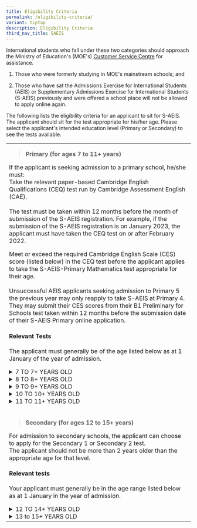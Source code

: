 ```yaml
---
title: Eligibility Criteria
permalink: /eligibility-criteria/
variant: tiptap
description: Eligibility Criteria
third_nav_title: SAEIS
---
```

<p>International students who fall under these two categories should approach
the Ministry of Education's (MOE's)&nbsp;<a href="https://www.moe.gov.sg/contact-us" rel="noopener noreferrer nofollow" target="_blank"><u>Customer Service Centre</u></a> for
assistance.</p>
<ol>
<li>
<p>Those who were formerly studying in MOE's mainstream schools; and</p>
</li>
<li>
<p>Those who have sat the Admissions Exercise for International Students
(AEIS) or Supplementary Admissions Exercise for International Students
(S-AEIS) previously and were offered a school place will not be allowed
to apply online again.</p>
</li>
</ol>
<p>The following lists the eligibility criteria for an applicant to sit for
S-AEIS. The applicant should sit for the test appropriate for his/her age.
Please select the applicant's intended education level (Primary or Secondary)
to see the tests available.</p>
<table style="minWidth: 25px">
<colgroup>
<col>
</colgroup>
<tbody>
<tr>
<td rowspan="1" colspan="1">
<blockquote>
<p><strong>Primary (for ages 7 to 11+ years)</strong>
</p>
</blockquote>
<p>If the applicant is seeking admission to a primary school, he/she must:
<br>Take the relevant paper-based Cambridge English Qualifications (CEQ) test
run by Cambridge Assessment English (CAE).
<br>
<br>The test must be taken within 12 months before the month of submission
of the S-AEIS registration. For example, if the submission of the S-AEIS
registration is on January 2023, the applicant must have taken the CEQ
test on or after February 2022.
<br>
</p>
<p>Meet or exceed the required Cambridge English Scale (CES) score (listed
below) in the CEQ test before the applicant applies to take the S-AEIS-Primary
Mathematics test appropriate for their age.&nbsp;
<br>
<br>Unsuccessful AEIS applicants seeking admission to Primary 5 the previous
year may only reapply to take S-AEIS at Primary 4. They may submit their
CES scores from their B1 Preliminary for Schools test taken within 12 months
before the submission date of their S-AEIS Primary online application.</p>
<h4><strong>Relevant Tests</strong></h4>
<p>The applicant must generally be of the age listed below as at 1 January
of the year of admission.</p>
<div data-type="detailGroup" class="isomer-accordion isomer-accordion-white">
<details class="isomer-details">
<summary>7 TO 7+ YEARS OLD</summary>
<div data-type="detailsContent" class="isomer-details-content">
<ul data-tight="true" class="tight">
<li>
<p>CEQ test to sit for: A2 Key for Schools</p>
</li>
<li>
<p>Required CES score: 100 and above</p>
</li>
<li>
<p>S-AEIS test to apply for: Pri 2 Math</p>
</li>
<li>
<p>Content tested: Pri 1 Math</p>
</li>
<li>
<p>Possible outcomes: Pri 2, Pri 1 or unsuccessful</p>
</li>
</ul>
</div>
</details>
<details class="isomer-details">
<summary>8 TO 8+ YEARS OLD</summary>
<div data-type="detailsContent" class="isomer-details-content">
<ul data-tight="true" class="tight">
<li>
<p>CEQ test to sit for: A2 Key for Schools</p>
</li>
<li>
<p>Required CES score: 120 and above</p>
</li>
<li>
<p>S-AEIS test to apply for: Pri 3 Math</p>
</li>
<li>
<p>Content tested: Pri 2 Math</p>
</li>
<li>
<p>Possible outcomes: Pri 3, Pri 2, Pri 1 or unsuccessful</p>
</li>
</ul>
</div>
</details>
<details class="isomer-details">
<summary>9 TO 9+ YEARS OLD</summary>
<div data-type="detailsContent" class="isomer-details-content">
<ul data-tight="true" class="tight">
<li>
<p>CEQ test to sit for: A2 Key for Schools</p>
</li>
<li>
<p>Required CES score: 130 and above</p>
</li>
<li>
<p>S-AEIS test to apply for: Pri 4 Math</p>
</li>
<li>
<p>Content tested: Pri 3 Math</p>
</li>
<li>
<p>Possible outcomes: Pri 4, Pri 3, Pri 2 or unsuccessful</p>
</li>
</ul>
</div>
</details>
<details class="isomer-details">
<summary>10 TO 10+ YEARS OLD</summary>
<div data-type="detailsContent" class="isomer-details-content">
<ul data-tight="true" class="tight">
<li>
<p>CEQ test to sit for: A2 Key for Schools</p>
</li>
<li>
<p>Required CES score: 130 and above</p>
</li>
<li>
<p>S-AEIS test to apply for: Pri 4 Math</p>
</li>
<li>
<p>Content tested: Pri 3 Math</p>
</li>
<li>
<p>Possible outcomes: Pri 4, Pri 3 or unsuccessful</p>
</li>
</ul>
</div>
</details>
<details class="isomer-details">
<summary>11 TO 11+ YEARS OLD</summary>
<div data-type="detailsContent" class="isomer-details-content">
<ul data-tight="true" class="tight">
<li>
<p>CEQ test for IS to sit for: A2 Key for Schools</p>
</li>
<li>
<p>Required CES score: 130 and above</p>
</li>
<li>
<p>S-AEIS test to apply for: Pri 4 Math</p>
</li>
<li>
<p>Content tested: Pri 3 Math</p>
</li>
<li>
<p>Possible outcomes: Pri 4 or unsuccessful</p>
</li>
</ul>
</div>
</details>
</div>
<p></p>
</td>
</tr>
<tr>
<td rowspan="1" colspan="1">
<blockquote>
<p><strong>Secondary (for ages 12 to 15+ years)</strong>
</p>
</blockquote>
<p>For admission to secondary schools, the applicant can choose to apply
for the Secondary 1 or Secondary 2 test.
<br>The applicant should not be more than 2 years older than the appropriate
age for that level.</p>
<h4><strong>Relevant tests</strong></h4>
<p>Your applicant must generally be in the age range listed below as at 1
January in the year of admission.</p>
<div data-type="detailGroup" class="isomer-accordion isomer-accordion-white">
<details class="isomer-details">
<summary>12 TO 14+ YEARS OLD</summary>
<div data-type="detailsContent" class="isomer-details-content">
<ul data-tight="true" class="tight">
<li>
<p>Test to apply for:&nbsp;Sec 1</p>
</li>
<li>
<p>Content tested: Pri 6</p>
</li>
<li>
<p>Possible outcomes: Sec 1 or unsuccessful</p>
</li>
</ul>
</div>
</details>
<details class="isomer-details">
<summary>13 to 15+ YEARS OLD</summary>
<div data-type="detailsContent" class="isomer-details-content">
<ul data-tight="true" class="tight">
<li>
<p>Test to apply for: Sec 2</p>
</li>
<li>
<p>Content tested: Sec 1</p>
</li>
<li>
<p>Possible outcomes: Sec 2 or unsuccessful</p>
</li>
</ul>
</div>
</details>
</div>
</td>
</tr>
</tbody>
</table>
<p></p>